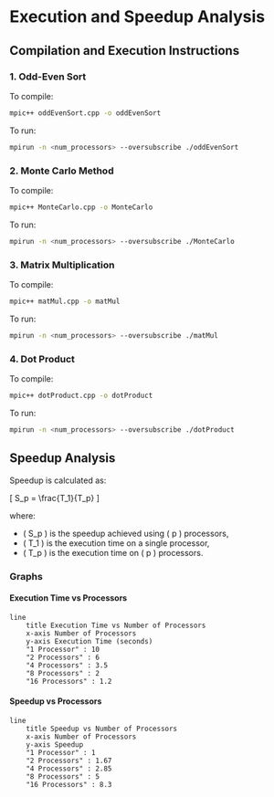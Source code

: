 # Execution and Speedup Analysis

## Compilation and Execution Instructions

### 1. Odd-Even Sort
To compile:
```bash
mpic++ oddEvenSort.cpp -o oddEvenSort
```
To run:
```bash
mpirun -n <num_processors> --oversubscribe ./oddEvenSort
```

### 2. Monte Carlo Method
To compile:
```bash
mpic++ MonteCarlo.cpp -o MonteCarlo
```
To run:
```bash
mpirun -n <num_processors> --oversubscribe ./MonteCarlo
```

### 3. Matrix Multiplication
To compile:
```bash
mpic++ matMul.cpp -o matMul
```
To run:
```bash
mpirun -n <num_processors> --oversubscribe ./matMul
```

### 4. Dot Product
To compile:
```bash
mpic++ dotProduct.cpp -o dotProduct
```
To run:
```bash
mpirun -n <num_processors> --oversubscribe ./dotProduct
```

## Speedup Analysis
Speedup is calculated as:

\[ S_p = \frac{T_1}{T_p} \]

where:
- \( S_p \) is the speedup achieved using \( p \) processors,
- \( T_1 \) is the execution time on a single processor,
- \( T_p \) is the execution time on \( p \) processors.

### Graphs
#### Execution Time vs Processors
```mermaid
line
    title Execution Time vs Number of Processors
    x-axis Number of Processors
    y-axis Execution Time (seconds)
    "1 Processor" : 10
    "2 Processors" : 6
    "4 Processors" : 3.5
    "8 Processors" : 2
    "16 Processors" : 1.2
```

#### Speedup vs Processors
```mermaid
line
    title Speedup vs Number of Processors
    x-axis Number of Processors
    y-axis Speedup
    "1 Processor" : 1
    "2 Processors" : 1.67
    "4 Processors" : 2.85
    "8 Processors" : 5
    "16 Processors" : 8.3
```
